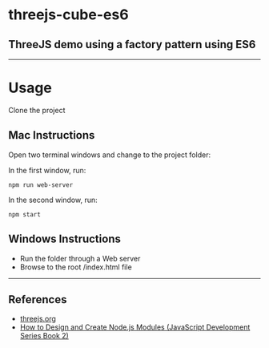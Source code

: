 # threejs-cube-es6
ThreeJS demo using a factory pattern using ES6
--

* * *

# Usage

Clone the project

## Mac Instructions

Open two terminal windows and change to the project folder:

In the first window, run:

```
npm run web-server
```

In the second window, run:

```
npm start
```

## Windows Instructions 

* Run the folder through a Web server
* Browse to the root /index.html file

* * *

## References

* <a target="_blank" href="https://threejs.org">threejs.org</a>
* <a target="_blank" href="https://www.amazon.com/gp/product/B01N6LO5CH/ref=as_li_tl?ie=UTF8&camp=1789&creative=9325&creativeASIN=B01N6LO5CH&linkCode=as2&tag=desertbot-20&linkId=8e6b436a15f8990865bacaf32942f51a">How to Design and Create Node.js Modules (JavaScript Development Series Book 2)</a><img src="//ir-na.amazon-adsystem.com/e/ir?t=desertbot-20&l=am2&o=1&a=B01N6LO5CH" width="1" height="1" border="0" alt="" style="border:none !important; margin:0px !important;" />